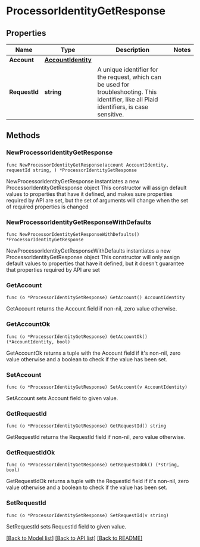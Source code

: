 # ProcessorIdentityGetResponse

## Properties

Name | Type | Description | Notes
------------ | ------------- | ------------- | -------------
**Account** | [**AccountIdentity**](AccountIdentity.md) |  | 
**RequestId** | **string** | A unique identifier for the request, which can be used for troubleshooting. This identifier, like all Plaid identifiers, is case sensitive. | 

## Methods

### NewProcessorIdentityGetResponse

`func NewProcessorIdentityGetResponse(account AccountIdentity, requestId string, ) *ProcessorIdentityGetResponse`

NewProcessorIdentityGetResponse instantiates a new ProcessorIdentityGetResponse object
This constructor will assign default values to properties that have it defined,
and makes sure properties required by API are set, but the set of arguments
will change when the set of required properties is changed

### NewProcessorIdentityGetResponseWithDefaults

`func NewProcessorIdentityGetResponseWithDefaults() *ProcessorIdentityGetResponse`

NewProcessorIdentityGetResponseWithDefaults instantiates a new ProcessorIdentityGetResponse object
This constructor will only assign default values to properties that have it defined,
but it doesn't guarantee that properties required by API are set

### GetAccount

`func (o *ProcessorIdentityGetResponse) GetAccount() AccountIdentity`

GetAccount returns the Account field if non-nil, zero value otherwise.

### GetAccountOk

`func (o *ProcessorIdentityGetResponse) GetAccountOk() (*AccountIdentity, bool)`

GetAccountOk returns a tuple with the Account field if it's non-nil, zero value otherwise
and a boolean to check if the value has been set.

### SetAccount

`func (o *ProcessorIdentityGetResponse) SetAccount(v AccountIdentity)`

SetAccount sets Account field to given value.


### GetRequestId

`func (o *ProcessorIdentityGetResponse) GetRequestId() string`

GetRequestId returns the RequestId field if non-nil, zero value otherwise.

### GetRequestIdOk

`func (o *ProcessorIdentityGetResponse) GetRequestIdOk() (*string, bool)`

GetRequestIdOk returns a tuple with the RequestId field if it's non-nil, zero value otherwise
and a boolean to check if the value has been set.

### SetRequestId

`func (o *ProcessorIdentityGetResponse) SetRequestId(v string)`

SetRequestId sets RequestId field to given value.



[[Back to Model list]](../README.md#documentation-for-models) [[Back to API list]](../README.md#documentation-for-api-endpoints) [[Back to README]](../README.md)


